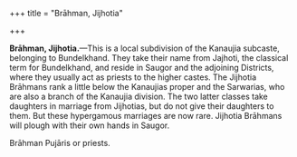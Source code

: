 +++
title = "Brāhman, Jijhotia"

+++

**Brāhman, Jijhotia.**—This is a local subdivision of the Kanaujia subcaste, belonging to Bundelkhand. They take their name from Jajhoti, the classical term for Bundelkhand, and reside in Saugor and the adjoining Districts, where they usually act as priests to the higher castes. The Jijhotia Brāhmans rank a little below the Kanaujias proper and the Sarwarias, who are also a branch of the Kanaujia division. The two latter classes take daughters in marriage from Jijhotias, but do not give their daughters to them. But these hypergamous marriages are now rare. Jijhotia Brāhmans will plough with their own hands in Saugor. 

Brāhman Pujāris or priests.

